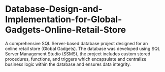 # Database-Design-and-Implementation-for-Global-Gadgets-Online-Retail-Store
A comprehensive SQL Server-based database project designed for an online retail store (Global Gadgets). The database was developed using SQL Server Management Studio (SSMS), the project includes custom stored procedures, functions, and triggers which encapsulate and centralize business logic within the database and ensures data integrity.
